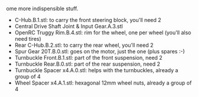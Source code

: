 ome more indispensible stuff.

 * C-Hub.B.1.stl: to carry the front steering block, you'll need 2
 * Central Drive Shaft Joint & Input Gear.A.3.stl
 * OpenRC Truggy Rim.B.4.stl: rim for the wheel, one per wheel (you'll also need tires)
 * Rear C-Hub.B.2.stl: to carry the rear wheel, you'll need 2
 * Spur Gear 20T.B.0.stl: goes on the motor, just the one (plus spares :-)
 * Turnbuckle Front.B.1.stl: part of the front suspension, need 2
 * Turnbuckle Rear.B.0.stl: part of the rear suspension, need 2
 * Turnbuckle Spacer x4.A.0.stl: helps with the turnbuckles, already a group of 4
 * Wheel Spacer x4.A.1.stl: hexagonal 12mm wheel nuts, already a group of 4

